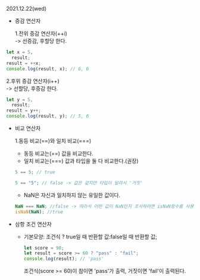 2021.12.22(wed)

- 증감 연산자

  1.전위 증감 연산자(++i)  
   -> 선증감, 후할당 한다.

```javascript
let x = 5,
  result;
result = ++x;
console.log(result, x); // 6, 6
```

2.후위 증감 연산자(i++)  
 -> 선할당, 후증감 한다.

```javascript
let y = 5,
  result;
result = y++;
console.log(result, y); // 5, 6
```

- 비교 연산자

  1.동등 비교(==)와 일치 비교(===)

  - 동등 비교는(==) 값을 비교한다.
  - 일치 비교는(===) 값과 타입을 둘 다 비교한다.(권장)

  ```javascript
  5 == 5; // true

  5 == "5"; // false -> 값은 같지만 타입이 달라서 '거짓'
  ```

  - NaN은 자신과 일치하지 않는 유일한 값이다.

  ```javascript
  NaN === NaN; //false -> 따라서 어떤 값이 NaN인지 조사하려면 isNaN함수를 사용해야한다.
  isNaN(NaN); //true
  ```

- 삼항 조건 연산자

  - 기본모양: 조건식 ? true일 때 반환할 값:false일 때 반환할 값;
    ```javascript
    let score = 90;
    let result = score >= 60 ? "pass" : "fail";
    console.log(result); // 'pass'
    ```
    조건식(score >= 60)이 참이면 'pass'가 출력, 거짓이면 'fail'이 출력된다.
